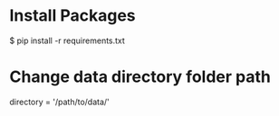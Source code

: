 # Install Packages
$ pip install -r requirements.txt

# Change data directory folder path
directory = '/path/to/data/'
